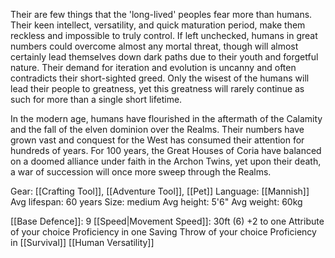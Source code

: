 Their are few things that the 'long-lived' peoples fear more than humans. Their keen intellect, versatility, and quick maturation period, make them reckless and impossible to truly control. If left unchecked, humans in great numbers could overcome almost any mortal threat, though will almost certainly lead themselves down dark paths due to their youth and forgetful nature. Their demand for iteration and evolution is uncanny and often contradicts their short-sighted greed. Only the wisest of the humans will lead their people to greatness, yet this greatness will rarely continue as such for more than a single short lifetime.

In the modern age, humans have flourished in the aftermath of the Calamity and the fall of the elven dominion over the Realms. Their numbers have grown vast and conquest for the West has consumed their attention for hundreds of years. For 100 years, the Great Houses of Coria have balanced on a doomed alliance under faith in the Archon Twins, yet upon their death, a war of succession will once more sweep through the Realms.

Gear: [[Crafting Tool]], [[Adventure Tool]], [[Pet]]
Language: [[Mannish]]
Avg lifespan: 60 years
Size: medium
Avg height: 5'6"
Avg weight: 60kg

[[Base Defence]]: 9
[[Speed|Movement Speed]]: 30ft (6)
+2 to one Attribute of your choice
Proficiency in one Saving Throw of your choice
Proficiency in [[Survival]]
[[Human Versatility]]